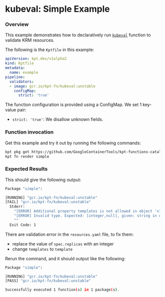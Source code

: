 # kubeval: Simple Example

### Overview

This example demonstrates how to declaratively run [`kubeval`] function to
validate KRM resources.

The following is the `Kptfile` in this example: 

```yaml
apiVersion: kpt.dev/v1alpha2
kind: Kptfile
metadata:
  name: example
pipeline:
  validators:
  - image: gcr.io/kpt-fn/kubeval:unstable
    configMap:
      strict: 'true'
```

The function configuration is provided using a ConfigMap. We set 1 key-value
pair:
- `strict: 'true'`: We disallow unknown fields.

### Function invocation

Get this example and try it out by running the following commands:

```sh
kpt pkg get https://github.com/GoogleContainerTools/kpt-functions-catalog.git/examples/kubeval/simple .
kpt fn render simple
```

### Expected Results

This should give the following output:

```sh
Package "simple": 

[RUNNING] "gcr.io/kpt-fn/kubeval:unstable"
[FAIL] "gcr.io/kpt-fn/kubeval:unstable"
  Stderr:
    "[ERROR] Additional property templates is not allowed in object 'v1/ReplicationController//bob' in file resources.yaml in field templates"
    "[ERROR] Invalid type. Expected: [integer,null], given: string in object 'v1/ReplicationController//bob' in file resources.yaml in field spec.replicas"
    ""
  Exit Code: 1
```

There are validation error in the `resources.yaml` file, to fix them:
- replace the value of `spec.replicas` with an integer
- change `templates` to `template`

Rerun the command, and it should output like the following:
```sh
Package "simple": 

[RUNNING] "gcr.io/kpt-fn/kubeval:unstable"
[PASS] "gcr.io/kpt-fn/kubeval:unstable"

Successfully executed 1 function(s) in 1 package(s).
```

[`kubeval`]: https://catalog.kpt.dev/kubeval/v0.1/
